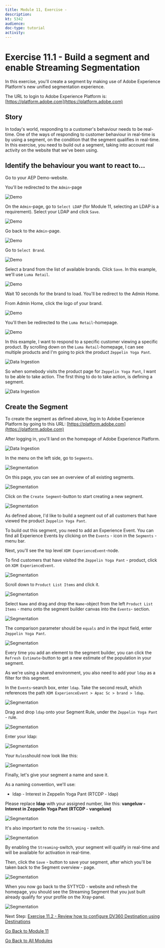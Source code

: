 ```yaml
---
title: Module 11, Exercise - 
description: 
kt: 5342
audience: 
doc-type: tutorial
activity: 
---
```


# Exercise 11.1 - Build a segment and enable Streaming Segmentation

In this exercise, you'll create a segment by making use of Adobe Experience Platform's new unified segmentation experience.

The URL to login to Adobe Experience Platform is: [https://platform.adobe.com](https://platform.adobe.com)

## Story

In today's world, responding to a customer's behaviour needs to be real-time. One of the ways of responding to customer behaviour in real-time is by using a segment, on the condition that the segment qualifies in real-time. In this exercise, you need to build out a segment, taking into account real activity on the website that we've been using.

## Identify the behaviour you want to react to...

Go to your AEP Demo-website.

You'll be redirected to the ``Admin``-page

![Demo](./images/1.png)
  
On the ``Admin``-page, go to ``Select LDAP`` (for Module 11, selecting an LDAP is a requirement). Select your LDAP and click ``Save``.

![Demo](./images/ldap.png)

Go back to the ``Admin``-page.

![Demo](./images/1a.png)

Go to ``Select Brand``.
  
![Demo](./images/2.png)
  
Select a brand from the list of available brands. Click ``Save``. In this example, we'll use ``Luma Retail``.
  
![Demo](./images/3.png)
  
Wait 10 seconds for the brand to load. You'll be redirect to the Admin Home.
  
From Admin Home, click the logo of your brand.

![Demo](./images/adm_home.png)

You'll then be redirected to the ``Luma Retail``-homepage.

![Demo](./images/lb_home.png)

In this example, I want to respond to a specific customer viewing a specific product.
By scrolling down on the ``Luma Retail``-homepage, I can see multiple products and I'm going to pick the product ``Zeppelin Yoga Pant``.

![Data Ingestion](./images/homenadia.png)

So when somebody visits the product page for ``Zeppelin Yoga Pant``, I want to be able to take action. The first thing to do to take action, is defining a segment.

![Data Ingestion](./images/homenadiapp.png)

## Create the Segment

To create the segment as defined above, log in to Adobe Experience Platform by going to this URL: [https://platform.adobe.com](https://platform.adobe.com)

After logging in, you'll land on the homepage of Adobe Experience Platform.

![Data Ingestion](./images/home.png)

In the menu on the left side, go to ```Segments```.

![Segmentation](./images/menuseg.png)

On this page, you can see an overview of all existing segments.

![Segmentation](./images/segmentation.png)

Click on the ``Create Segment``-button to start creating a new segment.

![Segmentation](./images/createnewsegment.png)

As defined above, I'd like to build a segment out of all customers that have viewed the product ``Zeppelin Yoga Pant``.

To build out this segment, you need to add an Experience Event. You can find all Experience Events by clicking on the ```Events``` - icon in the ```Segments``` - menu bar.

Next, you'll see the top level ``XDM ExperienceEvent``-node.

To find customers that have visited the ```Zeppelin Yoga Pant``` - product, click on ```XDM ExperienceEvent```.

![Segmentation](./images/findee.png)

Scroll down to ```Product List Items``` and click it.

![Segmentation](./images/see.png)

Select ```Name``` and drag and drop the ```Name```-object from the left ```Product List Items``` - menu onto the segment builder canvas into the ```Events```- section.

![Segmentation](./images/eewebpdtlname1.png)

The comparison parameter should be ```equals``` and in the input field, enter ```Zeppelin Yoga Pant```.

![Segmentation](./images/pv.png)

Every time you add an element to the segment builder, you can click the ``Refresh Estimate``-button to get a new estimate of the population in your segment.

As we're using a shared environment, you also need to add your ``ldap`` as a filter for this segment.

In the ``Events``-search box, enter ``ldap``. Take the second result, which references the path ``XDM ExperienceEvent > Apac Sc > brand > ldap``.

![Segmentation](./images/ldap1.png)

Drag and drop ``ldap`` onto your Segment Rule, under the ``Zeppelin Yoga Pant`` - rule.

![Segmentation](./images/ldap2.png)

Enter your ldap:

![Segmentation](./images/ldap3.png)

Your ``Rules``should now look like this:

![Segmentation](./images/ldap4.png)

Finally, let's give your segment a name and save it.

As a naming convention, we'll use:

* ldap - Interest in Zeppelin Yoga Pant (RTCDP - ldap)

Please replace **ldap** with your assigned number, like this:
**vangeluw - Interest in Zeppelin Yoga Pant (RTCDP - vangeluw)**

![Segmentation](./images/segmentname.png)

It's also important to note the ``Streaming`` - switch.

![Segmentation](./images/streaming.png)

By enabling the ``Streaming``-switch, your segment will qualify in real-time and will be available for activation in real-time.

Then, click the ```Save``` - button to save your segment, after which you'll be taken back to the Segment overview - page.

![Segmentation](./images/savedsegment.png)

When you now go back to the SYTYCD - website and refresh the homepage, you should see the Streaming Segment that you just built already qualify for your profile on the Xray-panel.

![Segmentation](./images/xraystrseg.png)

Next Step: [Exercise 11.2 - Review how to configure DV360 Destination using Destinations](./ex2.md)

[Go Back to Module 11](./README.md)

[Go Back to All Modules](../../README.md)
